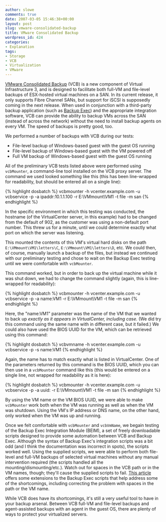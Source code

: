 ```yaml
---
author: slowe
comments: true
date: 2007-03-05 15:46:38+00:00
layout: post
slug: vmware-consolidated-backup
title: VMware Consolidated Backup
wordpress_id: 424
categories:
- Explanation
tags:
- Storage
- VCB
- Virtualization
- VMware
---
```


[VMware Consolidated Backup](http://www.vmware.com/products/vi/consolidated_backup.html) (VCB) is a new component of Virtual Infrastructure 3, and is designed to facilitate both full-VM and file-level backups of ESX-hosted virtual machines on a SAN. In its current release, it only supports Fibre Channel SANs, but support for iSCSI is supposedly coming in the next release. When used in conjunction with a third-party backup application (such as [Backup Exec](http://www.symantec.com/backupexec/index.jsp)) and the appropriate integration software, VCB can provide the ability to backup VMs across the SAN (instead of across the network) without the need to install backup agents on every VM. The speed of backups is pretty good, too.

We performed a number of backups with VCB during our tests:

* File-level backup of Windows-based guest with the guest OS running  
* File-level backup of Windows-based guest with the VM powered off  
* Full VM backup of Windows-based guest with the guest OS running

All of the preliminary VCB tests listed above were performed using `vcbMounter`, a command-line tool installed on the VCB proxy server. The command we used looked something like this (this has been line-wrapped for readability, but should be entered all on a single line):

{% highlight dosbatch %}
vcbmounter -h vcenter.example.com -u vcbservice 
-p <password> -a ipaddr:10.1.1.100 -r E:\VMmount\VM1 
-t file -m san
{% endhighlight %}

In the specific environment in which this testing was conducted, the hostname (of the VirtualCenter server, in this example) had to be changed from the default of 902, as the customer was using a non-default port number. This threw us for a minute, until we could determine exactly what port on which the server was listening.

This mounted the contents of this VM's virtual hard disks on the path `E:\VMmount\VM1\letters\C`, `E:\VMmount\VM1\letters\D`, etc. We could then, of course, manually launch a backup of the files, but instead we continued with our preliminary testing and chose to wait on the Backup Exec testing until we were comfortable with `vcbMounter`.

This command worked, but in order to back up the virtual machine while it was shut down, we had to change the command slightly (again, this is line-wrapped for readability):

{% highlight dosbatch %}
vcbmounter -h vcenter.example.com -u vcbservice 
-p <password> -a name:VM1 -r E:\VMmount\VM1 
-t file -m san
{% endhighlight %}

Here, the "name:VM1" parameter was the name of the VM that we wanted to back up _exactly as it appears in VirtualCenter, including case._ (We did try this command using the same name with in different case, but it failed.) We could also have used the BIOS UUID for the VM, which can be retrieved using this command:

{% highlight dosbatch %}
vcbvmname -h vcenter.example.com -u vcbservice 
-p <password> -s name:VM1
{% endhighlight %}

Again, the name has to match exactly what is listed in VirtualCenter. One of the parameters returned by this command is the BIOS UUID, which you can then use in a `vcbMounter` command like this (this would be entered on a single line, not wrapped for readability as it is here):

{% highlight dosbatch %}
vcbmounter -h vcenter.example.com -u vcbservice 
-p <password> -a uuid:<BIOS UUID> -r E:\VMmount\VM1 
-t file -m san
{% endhighlight %}

By using the VM name or the VM BIOS UUID, we were able to make `vcbMounter` work both when the VM was running as well as when the VM was shutdown. Using the VM's IP address or DNS name, on the other hand, only worked when the VM was up and running.

Once we felt comfortable with `vcbMounter` and `vcbVmName`, we begain testing of the Backup Exec Integration Module (BEIM), a set of freely downloadable scripts designed to provide some automation between VCB and Backup Exec. Although the syntax of Backup Exec's integration scripts was a bit odd (and I think the documentation was incorrect in spots), the scripts worked well. Using the supplied scripts, we were able to perform both file-level and full-VM backups of selected virtual machines without any manual intervention required (the scripts handled all the mounting/dismounting/etc.). Watch out for spaces in the VCB path or in the VM names, though; they'll cause the supplied scripts to fail. [This article](http://searchservervirtualization.techtarget.com/tip/0,289483,sid94_gci1233940,00.html) offers some extensions to the Backup Exec scripts that help address some of the shortcomings, including correcting the problem with spaces in the path or the VM name.

While VCB does have its shortcomings, it's still a very useful tool to have in your backup arsenal. Between VCB full-VM and file-level backups and agent-assisted backups with an agent in the guest OS, there are plenty of ways to protect your virtualized servers.
